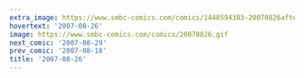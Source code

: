 ```yaml
---
extra_image: https://www.smbc-comics.com/comics/1448594383-20070826after.png
hovertext: '2007-08-26'
image: https://www.smbc-comics.com/comics/20070826.gif
next_comic: '2007-08-29'
prev_comic: '2007-08-18'
title: '2007-08-26'
---
```


